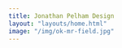 ```yaml
---
title: Jonathan Pelham Design
layout: "layouts/home.html"
image: "/img/ok-mr-field.jpg"
---
```


<!-- todo - how to send multiple images to home.html? -->
